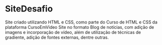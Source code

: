 # SiteDesafio
Site criado utilizando HTML e CSS, como parte do Curso de HTML e CSS da plataforma CursoEmVideo
Site no formato Blog de notícias, com adição de imagens e incorporação de vídeo, além de utilização de técnicas de gradiente, adição de fontes externas, dentre outras.
